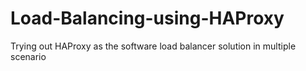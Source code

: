  # Load-Balancing-using-HAProxy
Trying out HAProxy as the software load balancer solution in multiple scenario
